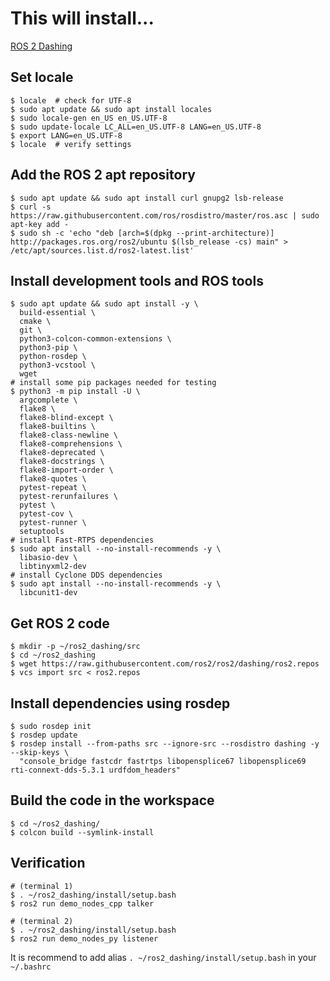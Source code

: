 # This will install...
[ROS 2 Dashing](https://index.ros.org/doc/ros2/Installation/Dashing/Linux-Development-Setup/)

## Set locale
```
$ locale  # check for UTF-8
$ sudo apt update && sudo apt install locales
$ sudo locale-gen en_US en_US.UTF-8
$ sudo update-locale LC_ALL=en_US.UTF-8 LANG=en_US.UTF-8
$ export LANG=en_US.UTF-8
$ locale  # verify settings
```

## Add the ROS 2 apt repository

```
$ sudo apt update && sudo apt install curl gnupg2 lsb-release
$ curl -s https://raw.githubusercontent.com/ros/rosdistro/master/ros.asc | sudo apt-key add -
$ sudo sh -c 'echo "deb [arch=$(dpkg --print-architecture)] http://packages.ros.org/ros2/ubuntu $(lsb_release -cs) main" > /etc/apt/sources.list.d/ros2-latest.list'
```

## Install development tools and ROS tools
```
$ sudo apt update && sudo apt install -y \
  build-essential \
  cmake \
  git \
  python3-colcon-common-extensions \
  python3-pip \
  python-rosdep \
  python3-vcstool \
  wget
# install some pip packages needed for testing
$ python3 -m pip install -U \
  argcomplete \
  flake8 \
  flake8-blind-except \
  flake8-builtins \
  flake8-class-newline \
  flake8-comprehensions \
  flake8-deprecated \
  flake8-docstrings \
  flake8-import-order \
  flake8-quotes \
  pytest-repeat \
  pytest-rerunfailures \
  pytest \
  pytest-cov \
  pytest-runner \
  setuptools
# install Fast-RTPS dependencies
$ sudo apt install --no-install-recommends -y \
  libasio-dev \
  libtinyxml2-dev
# install Cyclone DDS dependencies
$ sudo apt install --no-install-recommends -y \
  libcunit1-dev
```

## Get ROS 2 code
```
$ mkdir -p ~/ros2_dashing/src
$ cd ~/ros2_dashing
$ wget https://raw.githubusercontent.com/ros2/ros2/dashing/ros2.repos
$ vcs import src < ros2.repos
```

## Install dependencies using rosdep
```
$ sudo rosdep init
$ rosdep update
$ rosdep install --from-paths src --ignore-src --rosdistro dashing -y --skip-keys \
  "console_bridge fastcdr fastrtps libopensplice67 libopensplice69 rti-connext-dds-5.3.1 urdfdom_headers"
```

## Build the code in the workspace
```
$ cd ~/ros2_dashing/
$ colcon build --symlink-install
```

## Verification
```
# (terminal 1)
$ . ~/ros2_dashing/install/setup.bash
$ ros2 run demo_nodes_cpp talker

# (terminal 2)
$ . ~/ros2_dashing/install/setup.bash
$ ros2 run demo_nodes_py listener
```

It is recommend to add alias `. ~/ros2_dashing/install/setup.bash` in your `~/.bashrc`

